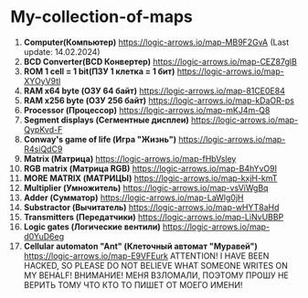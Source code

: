# My-collection-of-maps
1. **Computer(Компьютер)** https://logic-arrows.io/map-MB9F2GvA (Last update: 14.02.2024)
2. **BCD Converter(BCD Конвертер)** https://logic-arrows.io/map-CEZ87glB
3. **ROM 1 cell = 1 bit(ПЗУ 1 клетка = 1 бит)** https://logic-arrows.io/map-XYOyV9tl
4. **RAM x64 byte (ОЗУ 64 байт)** https://logic-arrows.io/map-81CE0E84
5. **RAM x256 byte (ОЗУ 256 байт)**  https://logic-arrows.io/map-kDaOR-ps
6. **Processor (Процессор)** https://logic-arrows.io/map-mKJ4m-Q8
7. **Segment displays (Сегментные дисплеи)** https://logic-arrows.io/map-QypKvd-F
8. **Conway's game of life (Игра "Жизнь")** https://logic-arrows.io/map-R4siQdC9
9. **Matrix (Матрица)** https://logic-arrows.io/map-fHbVsley
10. **RGB matrix (Матрица RGB)** https://logic-arrows.io/map-B4hYvO9I
11. **MORE MATRIX (МАТРИЦЫ)** https://logic-arrows.io/map-kxjH-kmT
12. **Multiplier (Умножитель)** https://logic-arrows.io/map-vsViWgBq
13. **Adder (Сумматор)** https://logic-arrows.io/map-LaWlg0jH
14. **Substractor (Вычитатель)** https://logic-arrows.io/map-wHYT8aHd
15. **Transmitters (Передатчики)** https://logic-arrows.io/map-LiNvUBBP
16. **Logic gates (Логические вентили)** https://logic-arrows.io/map-d0YuD6eg
17. **Cellular automaton "Ant" (Клеточный автомат "Муравей")** https://logic-arrows.io/map-E9VFEurk
ATTENTION! I HAVE BEEN HACKED, SO PLEASE DO NOT BELIEVE WHAT SOMEONE WRITES ON MY BEHALF! ВНИМАНИЕ! МЕНЯ ВЗЛОМАЛИ, ПОЭТОМУ ПРОШУ НЕ ВЕРИТЬ ТОМУ ЧТО КТО ТО ПИШЕТ ОТ МОЕГО ИМЕНИ!
